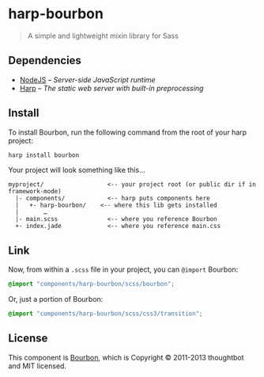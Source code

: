 # harp-bourbon

> A simple and lightweight mixin library for Sass

## Dependencies

* [NodeJS](http://nodejs.org/) – _Server-side JavaScript runtime_
* [Harp](http://harpjs.com/) – _The static web server with built-in preprocessing_

## Install

To install Bourbon, run the following command from the root of your harp project:

```bash
harp install bourbon
```

Your project will look something like this…

```
myproject/                  <-- your project root (or public dir if in framework-mode)
  |- components/            <-- harp puts components here
  |   +- harp-bourbon/    <-- where this lib gets installed
  |       …
  |- main.scss              <-- where you reference Bourbon 
  +- index.jade             <-- where you reference main.css
```

## Link

Now, from within a `.scss` file in your project, you can `@import` Bourbon:

```scss
@import "components/harp-bourbon/scss/bourbon";
```

Or, just a portion of Bourbon:

```scss
@import "components/harp-bourbon/scss/css3/transition";
```

## License

This component is [Bourbon](http://github.com/thoughtbot/bourbon), which is Copyright © 2011-2013 thoughtbot and MIT licensed.
